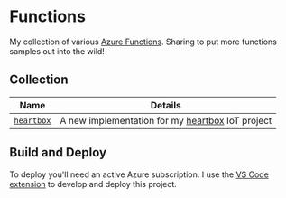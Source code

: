 # Functions

My collection of various [Azure Functions](https://learn.microsoft.com/en-us/azure/azure-functions/functions-overview).  Sharing to put more functions samples out into the wild!

## Collection

| Name      | Details      |
| ------------- | ------------- |
| [`heartbox`](src/functions/heartbox.ts) | A new implementation for my [heartbox](https://joshspicer.com/heartbox) IoT project |

## Build and Deploy

To deploy you'll need an active Azure subscription.  I use the [VS Code extension](https://marketplace.visualstudio.com/items?itemName=ms-azuretools.vscode-azurefunctions) to develop and deploy this project.
